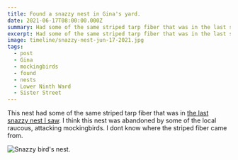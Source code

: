 ```yaml
---
title: Found a snazzy nest in Gina's yard.
date: 2021-06-17T08:00:00.000Z
summary: Had some of the same striped tarp fiber that was in the last snazzy nest I saw.
excerpt: Had some of the same striped tarp fiber that was in the last snazzy nest I saw.
image: timeline/snazzy-nest-jun-17-2021.jpg
tags:
  - post 
  - Gina
  - mockingbirds
  - found
  - nests
  - Lower Ninth Ward
  - Sister Street
---
```


This nest had some of the same striped tarp fiber that was in <a href="http://localhost:8080/timeline/i-found-a-snazzy-nest/">the last snazzy nest I saw</a>. I think this nest was abandoned by some of the local raucous, attacking mockingbirds. I dont know where the striped fiber came from.

![Snazzy bird's nest.](/static/img/timeline/snazzy-nest-jun-17-2021.jpg "Snazzy bird's nest.")
